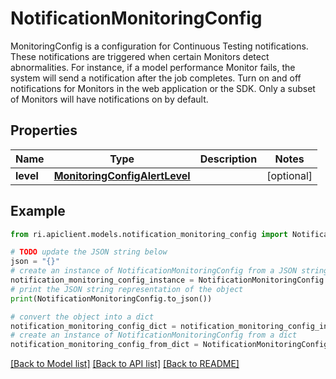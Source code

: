 # NotificationMonitoringConfig

MonitoringConfig is a configuration for Continuous Testing notifications. These notifications are triggered when certain Monitors detect abnormalities. For instance, if a model performance Monitor fails, the system will send a notification after the job completes. Turn on and off notifications for Monitors in the web application or the SDK. Only a subset of Monitors will have notifications on by default.

## Properties

Name | Type | Description | Notes
------------ | ------------- | ------------- | -------------
**level** | [**MonitoringConfigAlertLevel**](MonitoringConfigAlertLevel.md) |  | [optional] 

## Example

```python
from ri.apiclient.models.notification_monitoring_config import NotificationMonitoringConfig

# TODO update the JSON string below
json = "{}"
# create an instance of NotificationMonitoringConfig from a JSON string
notification_monitoring_config_instance = NotificationMonitoringConfig.from_json(json)
# print the JSON string representation of the object
print(NotificationMonitoringConfig.to_json())

# convert the object into a dict
notification_monitoring_config_dict = notification_monitoring_config_instance.to_dict()
# create an instance of NotificationMonitoringConfig from a dict
notification_monitoring_config_from_dict = NotificationMonitoringConfig.from_dict(notification_monitoring_config_dict)
```
[[Back to Model list]](../README.md#documentation-for-models) [[Back to API list]](../README.md#documentation-for-api-endpoints) [[Back to README]](../README.md)

